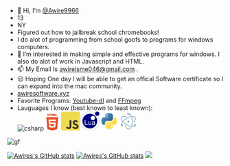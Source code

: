 - 👋 Hi, I’m [@Awire9966](https://github.com/Awire9966)
- 13
- NY
- Figured out how to jailbreak school chromebooks!
- I do alot of programming from school goofs to programs for windows computers.
- 👀 I’m interested in making simple and effective programs for windows. I also do alot of work in Javascript and HTML.
- 📫 My Email Is awireisme046@gmail.com .
- 😔 Hoping One day I will be able to get an offical Software certificate so I can expand into the mac community.
-  [awiresoftware.xyz](http://awiresoftware.xyz)
- Favorite Programs: [Youtube-dl](https://yt-dl.org/) and [FFmpeg](http://ffmpeg.org/)
- Lauguages I know (best known to least known):                                                                           
<img src="https://cdn.discordapp.com/emojis/960641747422179428.webp" alt="csharp" width="40" height="40"/><img src="https://raw.githubusercontent.com/devicons/devicon/master/icons/html5/html5-plain-wordmark.svg" alt="html5" width="40" height="40"/><img src="https://raw.githubusercontent.com/devicons/devicon/master/icons/javascript/javascript-original.svg" alt="javascript" width="45" height="45"/><img src="https://raw.githubusercontent.com/devicons/devicon/master/icons/lua/lua-original-wordmark.svg" alt="lua" width="45" height="45"/><img src="https://raw.githubusercontent.com/devicons/devicon/master/icons/python/python-original.svg" alt="python" width="45" height="45"/><img src="https://raw.githubusercontent.com/devicons/devicon/master/icons/electron/electron-original.svg" alt="electron" width="45" height="45"/>   
<img src="https://forthebadge.com/images/badges/gluten-free.svg" alt="gf"/>  


[![Awires's GitHub stats](http://ghs-two.vercel.app/api?username=Awire9966&theme=chartreuse-dark)](http://awiresoftware.xyz) [![Awires's GitHub stats](http://ghs-two.vercel.app/api/top-langs?username=Awire9966&count_private=true&hide=procfile&theme=chartreuse-dark&border_color=000000&cache_seconds=1800&layout=compact&langs_count=50&custom_title=Most%20Used%20Coding%20Languages)](http://awiresoftware.xyz)
<img src="https://discord.c99.nl/widget/theme-1/892170020673716274.png">

